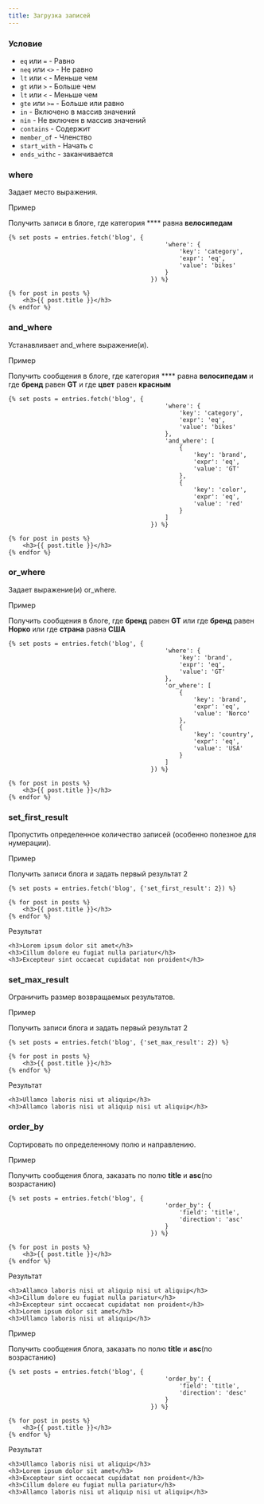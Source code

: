 ```yaml
---
title: Загрузка записей
---
```


### Условие

* `eq` или `=` - Равно
* `neq` или `<>` - Не равно
* `lt` или `<` - Меньше чем
* `gt` или `>` - Больше чем
* `lt` или `<` - Меньше чем
* `gte` или `>=` - Больше или равно
* `in` - Включено в массив значений
* `nin` - Не включен в массив значений
* `contains` - Содержит
* `member_of` - Членство
* `start_with` - Начать с
* `ends_withс` - заканчивается

### where

Задает место выражения.

Пример

Получить записи в блоге, где категория **** равна **велосипедам**

```twig
{% set posts = entries.fetch('blog', {
                                            'where': {
                                                'key': 'category',
                                                'expr': 'eq',
                                                'value': 'bikes'
                                            }
                                        }) %}

{% for post in posts %}
    <h3>{{ post.title }}</h3>
{% endfor %}
```

### and_where

Устанавливает and_where выражение(и).

Пример

Получить сообщения в блоге, где категория **** равна **велосипедам** и где **бренд** равен **GT** и где **цвет** равен **красным**

```twig
{% set posts = entries.fetch('blog', {
                                            'where': {
                                                'key': 'category',
                                                'expr': 'eq',
                                                'value': 'bikes'
                                            },
                                            'and_where': [
                                                {
                                                    'key': 'brand',
                                                    'expr': 'eq',
                                                    'value': 'GT'
                                                },
                                                {
                                                    'key': 'color',
                                                    'expr': 'eq',
                                                    'value': 'red'
                                                }
                                            ]
                                        }) %}

{% for post in posts %}
    <h3>{{ post.title }}</h3>
{% endfor %}
```


### or_where

Задает выражение(и) or_where.

Пример

Получить сообщения в блоге, где **бренд** равен **GT** или где **бренд** равен **Норко** или где **страна** равна **США**

```twig
{% set posts = entries.fetch('blog', {
                                            'where': {
                                                'key': 'brand',
                                                'expr': 'eq',
                                                'value': 'GT'
                                            },
                                            'or_where': [
                                                {
                                                    'key': 'brand',
                                                    'expr': 'eq',
                                                    'value': 'Norco'
                                                },
                                                {
                                                    'key': 'country',
                                                    'expr': 'eq',
                                                    'value': 'USA'
                                                }
                                            ]
                                        }) %}

{% for post in posts %}
    <h3>{{ post.title }}</h3>
{% endfor %}
```

### set_first_result

Пропустить определенное количество записей (особенно полезное для нумерации).

Пример

Получить записи блога и задать первый результат 2

```twig
{% set posts = entries.fetch('blog', {'set_first_result': 2}) %}

{% for post in posts %}
    <h3>{{ post.title }}</h3>
{% endfor %}
```

Результат

```twig
<h3>Lorem ipsum dolor sit amet</h3>
<h3>Cillum dolore eu fugiat nulla pariatur</h3>
<h3>Excepteur sint occaecat cupidatat non proident</h3>
```

### set_max_result

Ограничить размер возвращаемых результатов.

Пример

Получить записи блога и задать первый результат 2

```twig
{% set posts = entries.fetch('blog', {'set_max_result': 2}) %}

{% for post in posts %}
    <h3>{{ post.title }}</h3>
{% endfor %}
```

Результат

```twig
<h3>Ullamco laboris nisi ut aliquip</h3>
<h3>Allamco laboris nisi ut aliquip nisi ut aliquip</h3>
```

### order_by

Сортировать по определенному полю и направлению.


Пример

Получить сообщения блога, заказать по полю **title** и **asc**(по возрастанию)

```twig
{% set posts = entries.fetch('blog', {
                                            'order_by': {
                                                'field': 'title',
                                                'direction': 'asc'
                                            }
                                        }) %}

{% for post in posts %}
    <h3>{{ post.title }}</h3>
{% endfor %}
```

Результат

```twig
<h3>Allamco laboris nisi ut aliquip nisi ut aliquip</h3>
<h3>Cillum dolore eu fugiat nulla pariatur</h3>
<h3>Excepteur sint occaecat cupidatat non proident</h3>
<h3>Lorem ipsum dolor sit amet</h3>
<h3>Ullamco laboris nisi ut aliquip</h3>
```

Пример

Получить сообщения блога, заказать по полю **title** и **asc**(по возрастанию)

```twig
{% set posts = entries.fetch('blog', {
                                            'order_by': {
                                                'field': 'title',
                                                'direction': 'desc'
                                            }
                                        }) %}

{% for post in posts %}
    <h3>{{ post.title }}</h3>
{% endfor %}
```

Результат

```twig
<h3>Ullamco laboris nisi ut aliquip</h3>
<h3>Lorem ipsum dolor sit amet</h3>
<h3>Excepteur sint occaecat cupidatat non proident</h3>
<h3>Cillum dolore eu fugiat nulla pariatur</h3>
<h3>Allamco laboris nisi ut aliquip nisi ut aliquip</h3>
```
